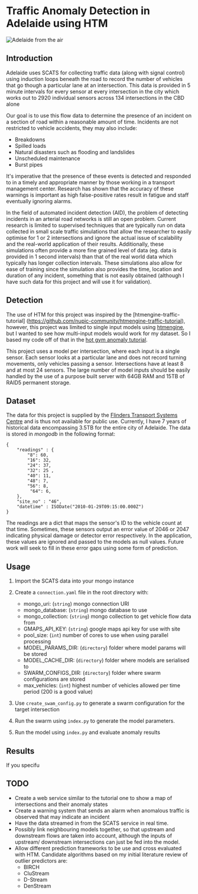 Traffic Anomaly Detection in Adelaide using HTM
===============================================

![Adelaide from the air](https://i.imgur.com/5STpTTNh.jpg "Adelaide in all its glory")


Introduction
------------
Adelaide uses SCATS for collecting traffic data (along with signal control) using induction loops beneath the road
to record the number of vehicles that go though a particular lane at an intersection. This data is provided in 5
minute intervals for every sensor at every intersection in the city which works out to 2920 individual sensors across
134 intersections in the CBD alone
 
 Our goal is to use this flow data to determine the presence of an incident on a section of road
within a reasonable amount of time. Incidents are not restricted to vehicle accidents, they may also include:

* Breakdowns
* Spilled loads
* Natural disasters such as flooding and landslides
* Unscheduled maintenance
* Burst pipes 

It's imperative that the presence of these events is detected and responded to in a timely and appropriate manner 
by those working in a transport management center. Research has shown that the accuracy of these warnings is important
as high false-positive rates result in fatigue and staff eventually ignoring alarms.

In the field of automated incident detection (AID), the problem of detecting incidents in an arterial road networks
is still an open problem. Current research is limited to supervised techniques that are typically run on
data collected in small scale traffic simulations that allow the researcher to easily optimise for 1 or 2 
intersections and ignore the actual issue of scalability and the real-world application of their results.
Additionally, these simulations often provide a more fine grained level of data (eg. data is provided in 1 second
intervals) than that of the real world data which typically has longer collection intervals. These simulations
also allow for ease of training since the simulation also provides the time, location and duration of any incident,
something that is not easily obtained (although I have such data for this project and will use it for validation).

Detection
---------

The use of HTM for this project was inspired by the [htmengine-traffic-tutorial]
(https://github.com/nupic-community/htmengine-traffic-tutorial), however, this project was limited to single input models 
using [htmengine](https://github.com/numenta/numenta-apps/tree/master/htmengine), but I wanted to see how multi-input
models would work for my dataset. So I based my code off of that in the 
[hot gym anomaly tutorial](https://github.com/numenta/nupic/tree/master/examples/opf/clients/hotgym/anomaly).

This project uses a model per intersection, where each input is a single sensor. Each sensor looks at a particular
lane and does not record turning movements, only vehicles passing a sensor. Intersections have at least 8 and at most 
24 sensors. The large number of model inputs should be easily handled by the use of a purpose built server with 64GB 
RAM and 15TB of RAID5 permanent storage.

Dataset
-------
The data for this project is supplied by the 
[Flinders Transport Systems Centre](http://www.flinders.edu.au/science_engineering/csem/research/centres/tsc/) and is 
thus not available for public use. Currently, I have 7 years of historical data encompassing 3.5TB for the entire city
of Adelaide. The data is stored in *mongodb* in the following format:

````
{
    "readings" : { 
        "8": 60, 
        "16": 32, 
        "24": 37, 
        "32": 25 , 
        "40": 11, 
        "48": 7, 
        "56": 8, 
         "64": 6,
    },
    "site_no" : "46",
    "datetime" : ISODate("2010-01-29T09:15:00.000Z")
}
````

The readings are a dict that maps the sensor's ID to the vehicle count at that time. Sometimes, these sensors output
an error value of 2046 or 2047 indicating physical damage or detector error respectively. In the application, these 
values are ignored and passed to the models as null values. Future work will seek to fill in these error gaps using 
some form of prediction.

Usage
-----

1. Import the SCATS data into your mongo instance
2. Create a `connection.yaml` file in the root directory with:
   * mongo_uri: (`string`) mongo connection URI
   * mongo_database: (`string`) mongo database to use
   * mongo_collection: (`string`) mongo collection to get vehicle flow data from
   * GMAPS_API_KEY: (`string`) google maps api key for use with site
   * pool_size: (`int`) number of cores to use when using parallel processing
   * MODEL_PARAMS_DIR: (`directory`) folder where model params will be stored
   * MODEL_CACHE_DIR: (`directory`) folder where models are serialised to 
   * SWARM_CONFIGS_DIR: (`directory`) folder where swarm configurations are stored
   * max_vehicles: (`int`) highest number of vehicles allowed per time period (200 is a good value)

3. Use `create_swam_config.py` to generate a swarm configuration for the target intersection
4. Run the swarm using `index.py` to generate the model parameters.
5. Run the model using `index.py` and evaluate anomaly results

Results
-------
If you specifu

TODO
----

* Create a web service similar to the tutorial one to show a map of intersections and their anomaly states
* Create a warning system that sends an alarm when anomalous traffic is observed that may indicate an incident
* Have the data streamed in from the SCATS service in real time.
* Possibly link neighbouring models together, so that upstream and downstream flows are taken into account, although
the inputs of upstream/ downstream intersections can just be fed into the model.
* Allow different prediction frameworks to be use and cross evaluated with HTM. Candidate algorithms based on my
initial literature review of outlier predictors are:
  * BIRCH 
  * CluStream 
  * D-Stream
  * DenStream